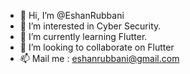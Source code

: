 - 👋 Hi, I’m @EshanRubbani
- 👀 I’m interested in Cyber Security.
- 🌱 I’m currently learning Flutter.
- 💞️ I’m looking to collaborate on Flutter
- 📫 Mail me : eshanrubbani@gmail.com

<!---
EshanRubbani/EshanRubbani is a ✨ special ✨ repository because its `README.md` (this file) appears on your GitHub profile.
You can click the Preview link to take a look at your changes.
--->
